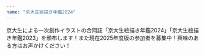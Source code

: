 ```yaml
---
name: "京大生絵描き年鑑2024"
---
```

京大生による一次創作イラストの合同誌「京大生絵描き年鑑2024」「京大生絵描き年鑑2023」を頒布します！また現在2025年度版の参加者を募集中！興味のある方はお声かけください！
